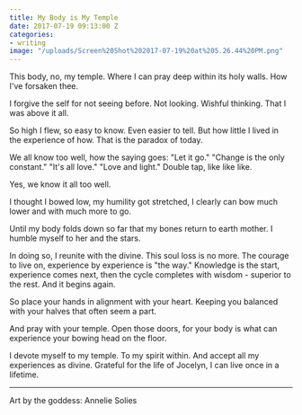 ```yaml
---
title: My Body is My Temple
date: 2017-07-19 09:13:00 Z
categories:
- writing
image: "/uploads/Screen%20Shot%202017-07-19%20at%205.26.44%20PM.png"
---
```


This body, no, my temple. Where I can pray deep within its holy walls. How I've forsaken thee.

I forgive the self for not seeing before. Not looking. Wishful thinking. That I was above it all.

So high I flew, so easy to know. Even easier to tell. But how little I lived in the experience of how. That is the paradox of today.

We all know too well, how the saying goes: "Let it go." "Change is the only constant." "It's all love." "Love and light." Double tap, like like like.

Yes, we know it all too well.

I thought I bowed low, my humility got stretched, I clearly can bow much lower and with much more to go.

Until my body folds down so far that my bones return to earth mother. I humble myself to her and the stars.

In doing so, I reunite with the divine. This soul loss is no more. The courage to live on, experience by experience is "the way." Knowledge is the start, experience comes next, then the cycle completes with wisdom - superior to the rest. And it begins again.

So place your hands in alignment with your heart. Keeping you balanced with your halves that often seem a part.

And pray with your temple. Open those doors, for your body is what can experience your bowing head on the floor.

I devote myself to my temple. To my spirit within. And accept all my experiences as divine. Grateful for the life of Jocelyn, I can live once in a lifetime.

_______________
Art by the goddess: Annelie Solies